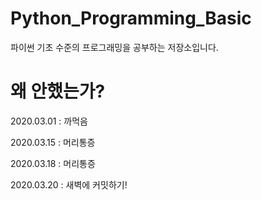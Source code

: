 # Python_Programming_Basic

파이썬 기초 수준의 프로그래밍을 공부하는 저장소입니다.

# 왜 안했는가?

2020.03.01 : 까먹음

2020.03.15 : 머리통증

2020.03.18 : 머리통증

2020.03.20 : 새벽에 커밋하기!
